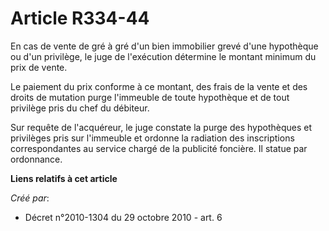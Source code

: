 # Article R334-44

En cas de vente de gré à gré d'un bien immobilier grevé d'une hypothèque ou d'un privilège, le juge de l'exécution détermine
le montant minimum du prix de vente. 

Le paiement du prix conforme à ce montant, des frais de la vente et des droits de mutation purge l'immeuble de toute
hypothèque et de tout privilège pris du chef du débiteur. 

Sur requête de l'acquéreur, le juge constate la purge des hypothèques et privilèges pris sur l'immeuble et ordonne la
radiation des inscriptions correspondantes au service chargé de la publicité foncière. Il statue par ordonnance.

**Liens relatifs à cet article**

_Créé par_:

  - Décret n°2010-1304 du 29 octobre 2010 - art. 6
